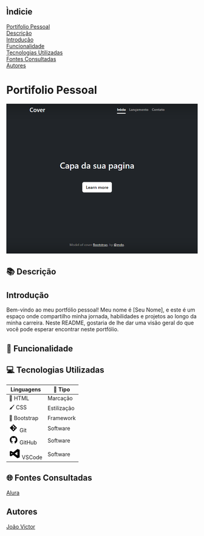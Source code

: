 ## Ìndicie

[Portifolio Pessoal](#portifolio-pessoal)  
[Descrição](#descrição)  
[Introdução](#introdução)  
[Funcionalidade](#funcionalidade)  
[Tecnologias Utilizadas](#tecnologias-utilizadas)  
[Fontes Consultadas](#fontes-consultadas)  
[Autores](#autores)  

# Portifolio Pessoal

![Capa do projeto](imgs/page.png)  

## 📚 Descrição



##  Introdução

Bem-vindo ao meu portfólio pessoal! Meu nome é [Seu Nome], e este é um espaço onde compartilho minha jornada, habilidades e projetos ao longo da minha carreira. Neste README, gostaria de lhe dar uma visão geral do que você pode esperar encontrar neste portfólio.

## :hammer: Funcionalidade



## 💻 Tecnologias Utilizadas

| Linguagens |  📘 Tipo     |
|------------|------------|
| 📄  HTML    |  Marcação  |
|  🖌️  CSS     |  Estilização  |
|📖 Bootstrap |  Framework  |
| ![Icon Git](imgs/icons8-git-24.png) Git  |  Software  |
| ![Icon GitHub](imgs/icons8-github-24.png) GitHub|  Software  |
| ![Icon VSCode](imgs/icons8-visual-studio-30.png) VSCode|  Software  |

## 🌐 Fontes Consultadas

[Alura](https://www.alura.com.br/artigos/escrever-bom-readme)

## Autores

[João Victor](https://github.com/joaovictorgit21)

